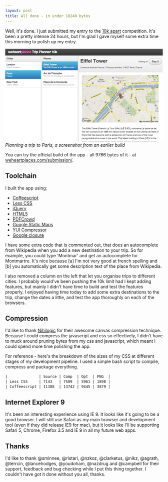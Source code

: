 ```yaml
---
layout: post
title: All done - in under 10240 bytes
---
```


Well, it's done. I just submitted my entry to the [10k apart](http://10k.aneventapart.com/) competition. It's been a pretty intense 24 hours, but I'm glad I gave myself some extra time this morning to polish up my entry.

<img src="/images/10kapart-preview.png" />
<cite>Planning a trip to Paris, a screenshot from an earlier build</cite>

You can try the official build of the app - all 9766 bytes of it - at [weheartplaces.com/submission/](http://weheartplaces.com/submission/).
    
## Toolchain 

I built the app using:

* [Coffeescript](http://jashkenas.github.com/coffee-script/)
* [Less CSS](http://lesscss.org/)
* [jQuery](http://api.jquery.com/)
* [HTML5](http://diveintohtml5.org/)
* [PDFCrowd](http://pdfcrowd.com/)
* [Google Static Maps](http://code.google.com/apis/maps/documentation/staticmaps/)
* [YUI Compressor](http://developer.yahoo.com/yui/compressor/)
* [Google closure](http://code.google.com/closure/)

I have some extra code that is commented out, that does an autocomplete from Wikipedia when you add a new destination to your trip. So for example, you could type 'Montmar' and get an autocomplete for Montmartre. It's nice because [a] I'm not very good at french spelling and [b] you automatically get some description text of the place from Wikipedia.

I also removed a column on the left that let you organise trips to different cities. I probably would've been pushing the 10k limit had I kept adding features, but mainly I didn't have time to build and test the features properly. I enjoyed having time today to add some extra destinations to the trip, change the dates a little, and test the app thoroughly on each of the browsers.

## Compression

I'd like to thank [Nihilogic](http://blog.nihilogic.dk/2008/05/compression-using-canvas-and-png.html) for their awesome canvas compression technique. Because I could compress the javascript and css so effectively, I didn't have to muck around pruning bytes from my css and javascript, which meant I could spend more time polishing the app.

For reference - here's the breakdown of the sizes of my CSS at different stages of my development pipeline. I used a simple bash script to compile, compress and package everything.

    |              | Source | Comp  | Opt  | PNG  |
    | Less CSS     | 7143   | 7589  | 5961 | 1898 |
    | Coffeescript | 11388  | 13742 | 9445 | 3879 |

## Internet Explorer 9

It's been an interesting experience using IE 9. It looks like it's going to be a good browser. I will still use Safari as my main browser and development tool (even if they did release IE9 for mac), but it looks like I'll be supporting Safari 5, Chrome, Firefox 3.5 and IE 9 in all my future web apps.

## Thanks

I'd like to thank @sminnee, @ristari, @nzkoz, @clarketus, @nikz, @agrath, @terrcin, @lancehodges, @youdoham, @nazdrug and @campbell for their support, feedback and bug checking while I put this thing together. I couldn't have got it done without you all, thanks.

